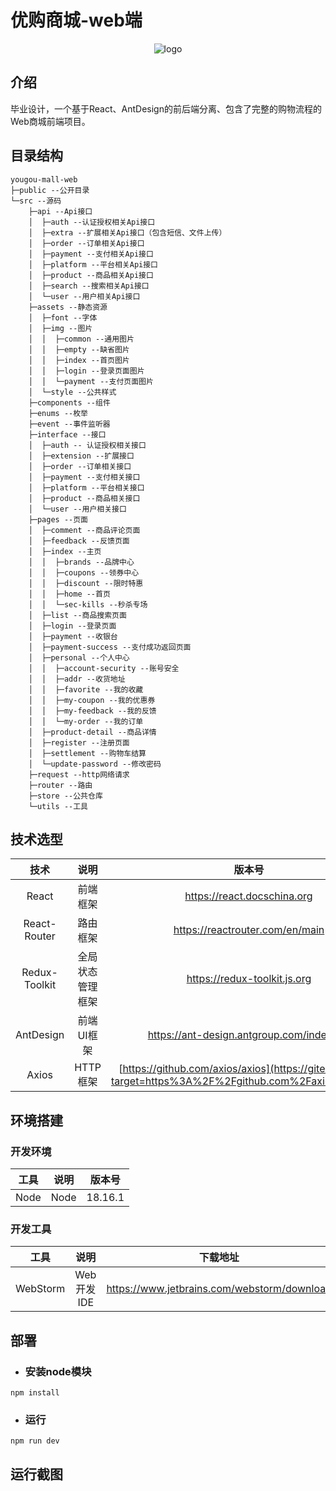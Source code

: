 # 优购商城-web端
<div align='center'>
    <img src='https://gitee.com/chi-congmin/yougou-mall/raw/master/readme/img/yougou.png' alt='logo'>
</div>

## 介绍
毕业设计，一个基于React、AntDesign的前后端分离、包含了完整的购物流程的Web商城前端项目。

## 目录结构
```
yougou-mall-web
├─public --公开目录
└─src --源码
    ├─api --Api接口
    │  ├─auth --认证授权相关Api接口
    │  ├─extra --扩展相关Api接口（包含短信、文件上传）
    │  ├─order --订单相关Api接口
    │  ├─payment --支付相关Api接口
    │  ├─platform --平台相关Api接口
    │  ├─product --商品相关Api接口
    │  ├─search --搜索相关Api接口
    │  └─user --用户相关Api接口
    ├─assets --静态资源
    │  ├─font --字体
    │  ├─img --图片
    │  │  ├─common --通用图片
    │  │  ├─empty --缺省图片
    │  │  ├─index --首页图片
    │  │  ├─login --登录页面图片
    │  │  └─payment --支付页面图片
    │  └─style --公共样式
    ├─components --组件
    ├─enums --枚举
    ├─event --事件监听器
    ├─interface --接口
    │  ├─auth -- 认证授权相关接口
    │  ├─extension --扩展接口
    │  ├─order --订单相关接口
    │  ├─payment --支付相关接口
    │  ├─platform --平台相关接口
    │  ├─product --商品相关接口
    │  └─user --用户相关接口
    ├─pages --页面
    │  ├─comment --商品评论页面
    │  ├─feedback --反馈页面
    │  ├─index --主页
    │  │  ├─brands --品牌中心
    │  │  ├─coupons --领券中心
    │  │  ├─discount --限时特惠
    │  │  ├─home --首页
    │  │  └─sec-kills --秒杀专场
    │  ├─list --商品搜索页面
    │  ├─login --登录页面
    │  ├─payment --收银台
    │  ├─payment-success --支付成功返回页面
    │  ├─personal --个人中心
    │  │  ├─account-security --账号安全
    │  │  ├─addr --收货地址
    │  │  ├─favorite --我的收藏
    │  │  ├─my-coupon --我的优惠券
    │  │  ├─my-feedback --我的反馈
    │  │  └─my-order --我的订单
    │  ├─product-detail --商品详情
    │  ├─register --注册页面
    │  ├─settlement --购物车结算
    │  └─update-password --修改密码
    ├─request --http网络请求
    ├─router --路由
    ├─store --公共仓库 
    └─utils --工具
```



## 技术选型

|     技术      |       说明       |                            版本号                            |
| :-----------: | :--------------: | :----------------------------------------------------------: |
|     React     |     前端框架     |                 https://react.docschina.org                  |
| React-Router  |     路由框架     |               https://reactrouter.com/en/main                |
| Redux-Toolkit | 全局状态管理框架 |                 https://redux-toolkit.js.org                 |
|   AntDesign   |    前端UI框架    |           https://ant-design.antgroup.com/index-cn           |
|     Axios     |     HTTP框架     | [https://github.com/axios/axios](https://gitee.com/link?target=https%3A%2F%2Fgithub.com%2Faxios%2Faxios) |

## 环境搭建

### 开发环境

| 工具 | 说明 | 版本号  |
| :--: | :--: | :-----: |
| Node | Node | 18.16.1 |

### 开发工具

|   工具   |    说明    |                  下载地址                   |
| :------: | :--------: | :-----------------------------------------: |
| WebStorm | Web开发IDE | https://www.jetbrains.com/webstorm/download |

## 部署

- ### 安装node模块

```
npm install
```

- ### 运行

```
npm run dev
```

## 运行截图

